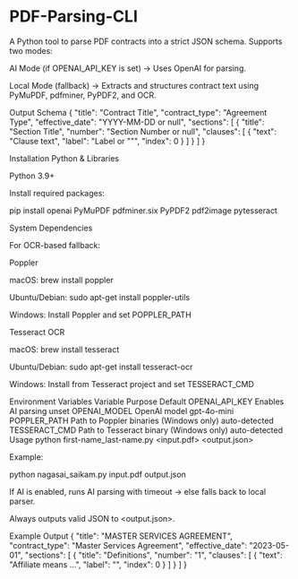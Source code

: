 # PDF-Parsing-CLI
A Python tool to parse PDF contracts into a strict JSON schema.
Supports two modes:

AI Mode (if OPENAI_API_KEY is set) → Uses OpenAI for parsing.

Local Mode (fallback) → Extracts and structures contract text using PyMuPDF, pdfminer, PyPDF2, and OCR.

Output Schema
{
  "title": "Contract Title",
  "contract_type": "Agreement Type",
  "effective_date": "YYYY-MM-DD or null",
  "sections": [
    {
      "title": "Section Title",
      "number": "Section Number or null",
      "clauses": [
        { "text": "Clause text", "label": "Label or \"\"", "index": 0 }
      ]
    }
  ]
}

Installation
Python & Libraries

Python 3.9+

Install required packages:

pip install openai PyMuPDF pdfminer.six PyPDF2 pdf2image pytesseract

System Dependencies

For OCR-based fallback:

Poppler

macOS: brew install poppler

Ubuntu/Debian: sudo apt-get install poppler-utils

Windows: Install Poppler and set POPPLER_PATH

Tesseract OCR

macOS: brew install tesseract

Ubuntu/Debian: sudo apt-get install tesseract-ocr

Windows: Install from Tesseract project
 and set TESSERACT_CMD

Environment Variables
Variable	Purpose	Default
OPENAI_API_KEY	Enables AI parsing	unset
OPENAI_MODEL	OpenAI model	gpt-4o-mini
POPPLER_PATH	Path to Poppler binaries (Windows only)	auto-detected
TESSERACT_CMD	Path to Tesseract binary (Windows only)	auto-detected
Usage
python first-name_last-name.py <input.pdf> <output.json>


Example:

python nagasai_saikam.py input.pdf output.json


If AI is enabled, runs AI parsing with timeout → else falls back to local parser.

Always outputs valid JSON to <output.json>.

Example Output
{
  "title": "MASTER SERVICES AGREEMENT",
  "contract_type": "Master Services Agreement",
  "effective_date": "2023-05-01",
  "sections": [
    {
      "title": "Definitions",
      "number": "1",
      "clauses": [
        { "text": "Affiliate means …", "label": "", "index": 0 }
      ]
    }
  ]
}
